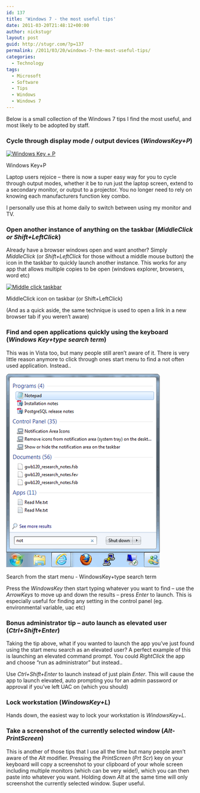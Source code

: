 ```yaml
---
id: 137
title: 'Windows 7 - the most useful tips'
date: 2011-03-20T21:48:12+00:00
author: nickstugr
layout: post
guid: http://stugr.com/?p=137
permalink: /2011/03/20/windows-7-the-most-useful-tips/
categories:
  - Technology
tags:
  - Microsoft
  - Software
  - Tips
  - Windows
  - Windows 7
---
```

Below is a small collection of the Windows 7 tips I find the most useful, and most likely to be adopted by staff.

### <a name="windowskey-p"></a>Cycle through display mode / output devices (_WindowsKey+P_)

<div id="attachment_148" style="width: 620px" class="wp-caption aligncenter">
  <a href="/wp-content/uploads/2011/03/windows-key-p-1.jpg"><img class="size-full wp-image-148" title="Windows Key + P" src="/wp-content/uploads/2011/03/windows-key-p-1.jpg" alt="Windows Key + P" width="610" height="155" srcset="/wp-content/uploads/2011/03/windows-key-p-1.jpg 610w, /wp-content/uploads/2011/03/windows-key-p-1-300x76.jpg 300w" sizes="(max-width: 610px) 100vw, 610px" /></a>
  
  <p class="wp-caption-text">
    Windows Key+P
  </p>
</div>

Laptop users rejoice &#8211; there is now a super easy way for you to cycle through output modes, whether it be to run just the laptop screen, extend to a secondary monitor, or output to a projector. You no longer need to rely on knowing each manufacturers function key combo.

I personally use this at home daily to switch between using my monitor and TV.

### <a name="middleclick"></a>Open another instance of anything on the taskbar (_MiddleClick or Shift+LeftClick_)

Already have a browser windows open and want another? Simply _MiddleClick_ (or _Shift+LeftClick_ for those without a middle mouse button) the icon in the taskbar to quickly launch another instance. This works for any app that allows multiple copies to be open (windows explorer, browsers, word etc)

<div id="attachment_154" style="width: 379px" class="wp-caption aligncenter">
  <a href="/wp-content/uploads/2011/03/middle-mouse-button-click-1.jpg"><img class="size-full wp-image-154" title="Middle click taskbar" src="/wp-content/uploads/2011/03/middle-mouse-button-click-1.jpg" alt="Middle click taskbar" width="369" height="40" srcset="/wp-content/uploads/2011/03/middle-mouse-button-click-1.jpg 369w, /wp-content/uploads/2011/03/middle-mouse-button-click-1-300x33.jpg 300w" sizes="(max-width: 369px) 100vw, 369px" /></a>
  
  <p class="wp-caption-text">
    MiddleClick icon on taskbar (or Shift+LeftClick)
  </p>
</div>

(And as a quick aside, the same technique is used to open a link in a new browser tab if you weren&#8217;t aware)

### <a name="windowskey-search"></a>Find and open applications quickly using the keyboard (_Windows Key+type search term_)

This was in Vista too, but many people still aren&#8217;t aware of it. There is very little reason anymore to click through ones start menu to find a not often used application. Instead..

<div id="attachment_164" style="width: 421px" class="wp-caption aligncenter">
  <a href="/wp-content/uploads/2011/03/start-menu-search-1.gif"><img class="size-full wp-image-164" title="Start Menu search" src="/wp-content/uploads/2011/03/start-menu-search-1.gif" alt="Start Menu search" width="411" height="516" /></a>
  
  <p class="wp-caption-text">
    Search from the start menu - WindowsKey+type search term
  </p>
</div>

Press the _WindowsKey_ then start typing whatever you want to find &#8211; use the _ArrowKeys_ to move up and down the results &#8211; press _Enter_ to launch. This is especially useful for finding any setting in the control panel (eg. environmental variable, uac etc)

### <a name="ctrl-shift-enter"></a>Bonus administrator tip &#8211; auto launch as elevated user (_Ctrl+Shift+Enter_)

Taking the tip above, what if you wanted to launch the app you&#8217;ve just found using the start menu search as an elevated user? A perfect example of this is launching an elevated command prompt. You could _RightClick_ the app and choose &#8220;run as administrator&#8221; but instead..

Use _Ctrl+Shift+Enter_ to launch instead of just plain _Enter_. This will cause the app to launch elevated, auto prompting you for an admin password or approval if you&#8217;ve left UAC on (which you should)

### <a name="windowskey-l"></a>Lock workstation (_WindowsKey+L_)

Hands down, the easiest way to lock your workstation is _WindowsKey+L_.

### <a name="alt-prtscr"></a>Take a screenshot of the currently selected window (_Alt-PrintScreen_)

This is another of those tips that I use all the time but many people aren&#8217;t aware of the _Alt_ modifier. Pressing the _PrintScreen_ (_Prt Scr_) key on your keyboard will copy a screenshot to your clipboard of your whole screen including multiple monitors (which can be very wide!), which you can then paste into whatever you want. Holding down _Alt_ at the same time will only screenshot the currently selected window. Super useful.